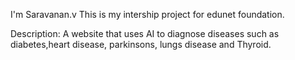 I'm Saravanan.v
This is my intership project for edunet foundation.

Description:
A website that uses AI to diagnose diseases such as diabetes,heart disease, parkinsons, lungs disease and Thyroid.
